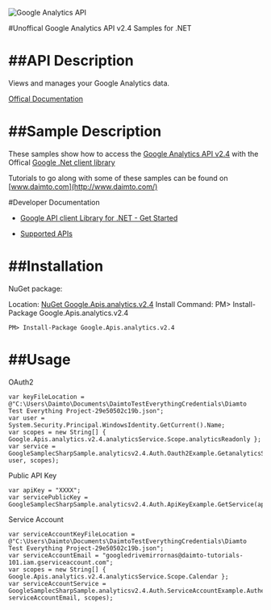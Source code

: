﻿![Google Analytics API](https://www.google.com/images/icons/product/analytics-32.png)

#Unoffical Google Analytics API v2.4 Samples for .NET  

##API Description
=============

Views and manages your Google Analytics data.

[Offical Documentation](https://developers.google.com/analytics/)

##Sample Description
=============

These samples show how to access the [Google Analytics API v2.4](https://developers.google.com/analytics/) with the Offical [Google .Net client library](https://github.com/google/google-api-dotnet-client)

Tutorials to go along with some of these samples can be found on [www.daimto.com](http://www.daimto.com/)

#Developer Documentation

* [Google API client Library for .NET - Get Started](https://developers.google.com/api-client-library/dotnet/get_started)

* [Supported APIs](https://developers.google.com/api-client-library/dotnet/apis/)

##Installation
=================================

NuGet package:

Location: [NuGet Google.Apis.analytics.v2.4](https://www.nuget.org/packages/Google.Apis.analytics.v2.4)
Install Command: PM>  Install-Package Google.Apis.analytics.v2.4

```
PM> Install-Package Google.Apis.analytics.v2.4
```

##Usage
=================================

OAuth2
```
var keyFileLocation = @"C:\Users\Daimto\Documents\DaimtoTestEverythingCredentials\Diamto Test Everything Project-29e50502c19b.json";
var user = System.Security.Principal.WindowsIdentity.GetCurrent().Name;
var scopes = new String[] { Google.Apis.analytics.v2.4.analyticsService.Scope.analyticsReadonly };
var service = GoogleSamplecSharpSample.analyticsv2.4.Auth.Oauth2Example.GetanalyticsService(keyFileLocation, user, scopes);
```
Public API Key
```
var apiKey = "XXXX";
var servicePublicKey = GoogleSamplecSharpSample.analyticsv2.4.Auth.ApiKeyExample.GetService(apiKey);
```
Service Account
```
var serviceAccountKeyFileLocation = @"C:\Users\Daimto\Documents\DaimtoTestEverythingCredentials\Diamto Test Everything Project-29e50502c19b.json";
var serviceAccountEmail = "googledrivemirrornas@daimto-tutorials-101.iam.gserviceaccount.com";
var scopes = new String[] { Google.Apis.analytics.v2.4.analyticsService.Scope.Calendar };            
var serviceAccountService = GoogleSamplecSharpSample.analyticsv2.4.Auth.ServiceAccountExample.AuthenticateServiceAccount(serviceAccountKeyFileLocation, serviceAccountEmail, scopes);
```
